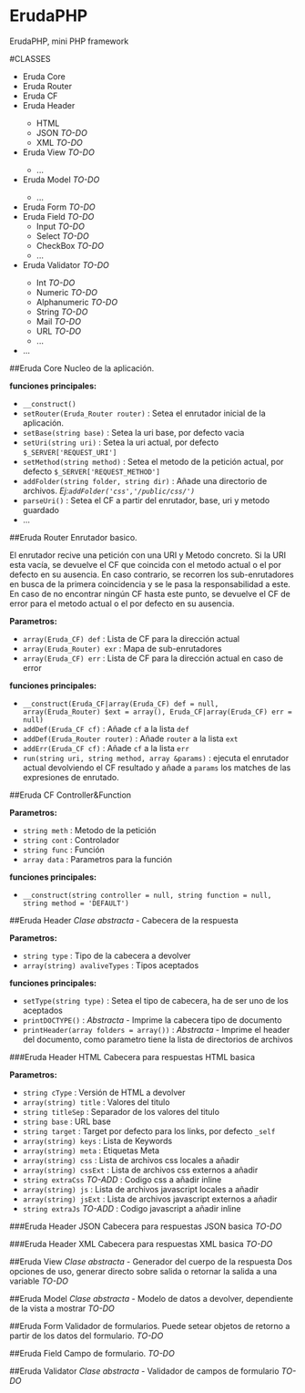 ErudaPHP
========

ErudaPHP, mini PHP framework


#CLASSES
* Eruda Core
* Eruda Router
* Eruda CF
* Eruda Header <ABSTRACT>
    * HTML
    * JSON *TO-DO*
    * XML *TO-DO*
* Eruda View <ABSTRACT> *TO-DO*
    * ...
* Eruda Model <ABSTRACT> *TO-DO*
    * ...
* Eruda Form *TO-DO*
* Eruda Field *TO-DO*
    * Input *TO-DO*
    * Select *TO-DO*
    * CheckBox *TO-DO*
    * ...
* Eruda Validator <ABSTRACT> *TO-DO*
    * Int *TO-DO*
    * Numeric *TO-DO*
    * Alphanumeric *TO-DO*
    * String *TO-DO*
    * Mail *TO-DO*
    * URL *TO-DO*
    * ...
* ...

##Eruda Core
Nucleo de la aplicación.

**funciones principales:**
* `__construct()`
* `setRouter(Eruda_Router router)` : Setea el enrutador inicial de la aplicación.
* `setBase(string base)` : Setea la uri base, por defecto vacia
* `setUri(string uri)` : Setea la uri actual, por defecto `$_SERVER['REQUEST_URI']`
* `setMethod(string method)` : Setea el metodo de la petición actual, por defecto `$_SERVER['REQUEST_METHOD']`
* `addFolder(string folder, string dir)` : Añade una directorio de archivos. *Ej:`addFolder('css','/public/css/')`*
* `parseUri()` : Setea el CF a partir del enrutador, base, uri y metodo guardado
* ...

##Eruda Router
Enrutador basico.

El enrutador recive una petición con una URI y Metodo concreto. 
Si la URI esta vacía, se devuelve el CF que coincida con el metodo actual o el por defecto en su ausencia.
En caso contrario, se recorren los sub-enrutadores en busca de la primera coincidencia y se le pasa la responsabilidad a este.
En caso de no encontrar ningún CF hasta este punto, se devuelve el CF de error para el metodo actual o el por defecto en su ausencia.

**Parametros:**
* `array(Eruda_CF) def` : Lista de CF para la dirección actual
* `array(Eruda_Router) exr` : Mapa de sub-enrutadores
* `array(Eruda_CF) err` : Lista de CF para la dirección actual en caso de error

**funciones principales:**
* `__construct(Eruda_CF|array(Eruda_CF) def = null, array(Eruda_Router) $ext = array(), Eruda_CF|array(Eruda_CF) err = null)`
* `addDef(Eruda_CF cf)` : Añade `cf` a la lista `def`
* `addDef(Eruda_Router router)` : Añade `router` a la lista `ext`
* `addErr(Eruda_CF cf)` : Añade `cf` a la lista `err`
* `run(string uri, string method, array &params)` : ejecuta el enrutador actual devolviendo el CF resultado y añade a `params` los matches de las expresiones de enrutado.

##Eruda CF
Controller&Function

**Parametros:**
* `string meth` : Metodo de la petición
* `string cont` : Controlador
* `string func` : Función
* `array data` : Parametros para la función

**funciones principales:**
* `__construct(string controller = null, string function = null, string method = 'DEFAULT')`


##Eruda Header
*Clase abstracta* - Cabecera de la respuesta

**Parametros:**
* `string type` : Tipo de la cabecera a devolver
* `array(string) avaliveTypes` : Tipos aceptados

**funciones principales:**
* `setType(string type)` : Setea el tipo de cabecera, ha de ser uno de los aceptados
* `printDOCTYPE()` : *Abstracta* - Imprime la cabecera tipo de documento
* `printHeader(array folders = array())` : *Abstracta* - Imprime el header del documento, como parametro tiene la lista de directorios de archivos

###Eruda Header HTML
Cabecera para respuestas HTML basica

**Parametros:**
* `string cType` : Versión de HTML a devolver
* `array(string) title` : Valores del titulo
* `string titleSep` : Separador de los valores del titulo
* `string base` : URL base
* `string target` : Target por defecto para los links, por defecto `_self`
* `array(string) keys` : Lista de Keywords
* `array(string) meta` : Etiquetas Meta
* `array(string) css` : Lista de archivos css locales a añadir
* `array(string) cssExt` : Lista de archivos css externos a añadir
* `string extraCss` *TO-ADD* : Codigo css a añadir inline
* `array(string) js` : Lista de archivos javascript locales a añadir
* `array(string) jsExt` : Lista de archivos javascript externos a añadir
* `string extraJs` *TO-ADD* : Codigo javascript a añadir inline

###Eruda Header JSON
Cabecera para respuestas JSON basica
*TO-DO*

###Eruda Header XML
Cabecera para respuestas XML basica
*TO-DO*


##Eruda View
*Clase abstracta* - Generador del cuerpo de la respuesta
Dos opciones de uso, generar directo sobre salida o retornar la salida a una variable
*TO-DO*

##Eruda Model
*Clase abstracta* - Modelo de datos a devolver, dependiente de la vista a mostrar
*TO-DO*

##Eruda Form
Validador de formularios.
Puede setear objetos de retorno a partir de los datos del formulario.
*TO-DO*

##Eruda Field
Campo de formulario.
*TO-DO*

##Eruda Validator
*Clase abstracta* - Validador de campos de formulario
*TO-DO*
